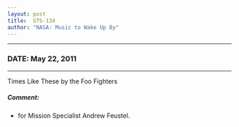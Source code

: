 ```yaml
---
layout: post
title:  STS-134
author: "NASA: Music to Wake Up By"
---
```


----
### DATE: May 22, 2011
----
Times Like These by the Foo Fighters

##### Comment:
* for Mission Specialist Andrew Feustel.
